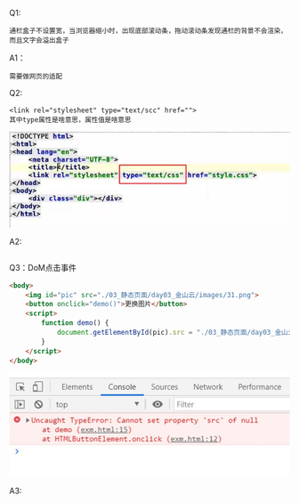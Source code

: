 Q1:
```
通栏盒子不设置宽，当浏览器缩小时，出现底部滚动条，拖动滚动条发现通栏的背景不会渲染，而且文字会溢出盒子
```

A1：

```
需要做网页的适配
```

Q2:

```
<link rel="stylesheet" type="text/scc" href="">
其中type属性是啥意思，属性值是啥意思
```

![](./image/Q2_type属性的属性值.jpg)

A2:

```

```

Q3：DoM点击事件

```html
<body>
    <img id="pic" src="./03_静态页面/day03_金山云/images/31.png">
    <button onclick="demo()">更换图片</button>
    <script>
        function demo() {
            document.getElementById(pic).src = "./03_静态页面/day03_金山云/images/40.jpg";
        }
    </script>
</body>
```

![Q3_DOM点击事件](./image/Q3_DOM点击事件.jpg)

A3:

```

```

